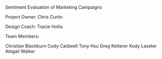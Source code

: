 Sentiment Evaluation of Marketing Campaigns


Project Owner: Chris Curtin

Design Coach: Tracie Hollis

Team Members:

  Christian Blackburn
  Cody Caldwell
  Tony Hsu
  Greg Ketterer
  Kody Laseter
  Abigail Walker
